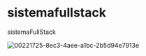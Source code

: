 # sistemafullstack
sistemaFullStack




![00221725-8ec3-4aee-a1bc-2b5d94e7913e](https://user-images.githubusercontent.com/76443540/175570734-124a9060-815b-4282-b39f-a592621b4e67.jpg)
